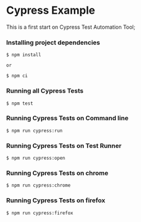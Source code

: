 # Cypress Example 
This is a first start on Cypress Test Automation Tool; 

### Installing project dependencies
```
$ npm install

or 

$ npm ci

```

### Running all Cypress Tests
```
$ npm test
```

### Running Cypress Tests on Command line 
```
$ npm run cypress:run
```

### Running Cypress Tests on Test Runner
```
$ npm run cypress:open
```

### Running Cypress Tests on chrome
```
$ npm run cypress:chrome
```

### Running Cypress Tests on firefox
```
$ npm run cypress:firefox
```


